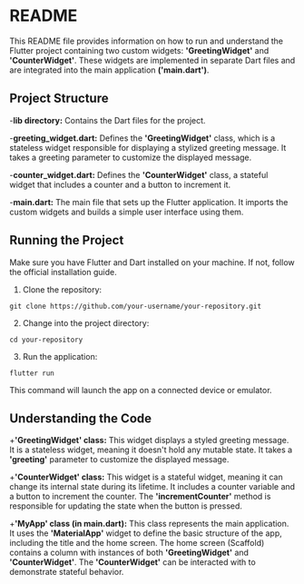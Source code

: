 # README

This README file provides information on how to run and understand the Flutter project containing two custom widgets: **'GreetingWidget'** and **'CounterWidget'**. These widgets are implemented in separate Dart files and are integrated into the main application **('main.dart')**.

## Project Structure
-**lib directory:** Contains the Dart files for the project.

-**greeting_widget.dart:** Defines the **'GreetingWidget'** class, which is a stateless widget responsible for displaying a stylized greeting message. It takes a greeting parameter to customize the displayed message.

-**counter_widget.dart:** Defines the **'CounterWidget'** class, a stateful widget that includes a counter and a button to increment it.

-**main.dart:** The main file that sets up the Flutter application. It imports the custom widgets and builds a simple user interface using them.

## Running the Project
Make sure you have Flutter and Dart installed on your machine. If not, follow the official installation guide.

1. Clone the repository:

`git clone https://github.com/your-username/your-repository.git`

2. Change into the project directory:

`cd your-repository`

3. Run the application:

`flutter run`

This command will launch the app on a connected device or emulator.

## Understanding the Code
+**'GreetingWidget' class:** This widget displays a styled greeting message. It is a stateless widget, meaning it doesn't hold any mutable state. It takes a **'greeting'** parameter to customize the displayed message.

+**'CounterWidget' class:** This widget is a stateful widget, meaning it can change its internal state during its lifetime. It includes a counter variable and a button to increment the counter. The **'incrementCounter'** method is responsible for updating the state when the button is pressed.

+**'MyApp' class (in main.dart):** This class represents the main application. It uses the **'MaterialApp'** widget to define the basic structure of the app, including the title and the home screen. The home screen (Scaffold) contains a column with instances of both **'GreetingWidget'** and **'CounterWidget'**. The **'CounterWidget'** can be interacted with to demonstrate stateful behavior.